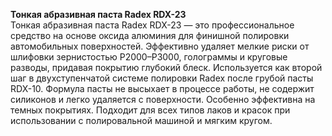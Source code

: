 **Тонкая абразивная паста Radex RDX-23**  
Тонкая абразивная паста Radex RDX-23 — это профессиональное средство на основе оксида алюминия для финишной полировки автомобильных поверхностей. Эффективно удаляет мелкие риски от шлифовки зернистостью P2000–P3000, голограммы и круговые разводы, придавая покрытию глубокий блеск. Используется как второй шаг в двухступенчатой системе полировки Radex после грубой пасты RDX-10. Формула пасты не высыхает в процессе работы, не содержит силиконов и легко удаляется с поверхности. Особенно эффективна на темных покрытиях. Подходит для всех типов лаков и красок при использовании с полировальной машиной и мягким кругом.


